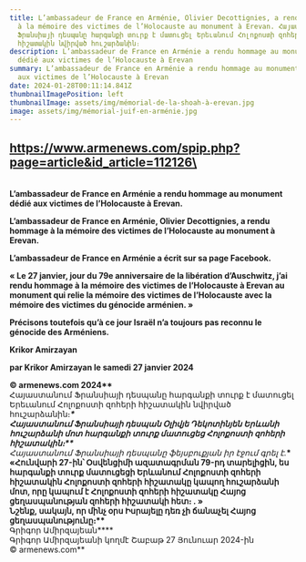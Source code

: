 ```yaml
---
title: L’ambassadeur de France en Arménie, Olivier Decottignies, a rendu hommage
  à la mémoire des victimes de l’Holocauste au monument à Erevan. Հայաստանում
  Ֆրանսիայի դեսպանը հարգանքի տուրք է մատուցել Երեւանում Հոլոքոստի զոհերի
  հիշատակին նվիրված հուշարձանին։
description: L’ambassadeur de France en Arménie a rendu hommage au monument
  dédié aux victimes de l’Holocauste à Erevan
summary: L’ambassadeur de France en Arménie a rendu hommage au monument dédié
  aux victimes de l’Holocauste à Erevan
date: 2024-01-28T00:11:14.841Z
thumbnailImagePosition: left
thumbnailImage: assets/img/mémorial-de-la-shoah-à-erevan.jpg
image: assets/img/mémorial-juif-en-arménie.jpg
---
```

## https://www.armenews.com/spip.php?page=article&id_article=112126\
\
**L’ambassadeur de France en Arménie a rendu hommage au monument dédié aux victimes de l’Holocauste à Erevan.**

**L’ambassadeur de France en Arménie, Olivier Decottignies, a rendu hommage à la mémoire des victimes de l’Holocauste au monument à Erevan.**

**L’ambassadeur de France en Arménie a écrit sur sa page Facebook.**

**« Le 27 janvier, jour du 79e anniversaire de la libération d’Auschwitz, j’ai rendu hommage à la mémoire des victimes de l’Holocauste à Erevan au monument qui relie la mémoire des victimes de l’Holocauste avec la mémoire des victimes du génocide arménien. »**

**Précisons toutefois qu’à ce jour Israël n’a toujours pas reconnu le génocide des Arméniens.**

**Krikor Amirzayan**

**par Krikor Amirzayan le samedi 27 janvier 2024**

**© armenews.com 2024\*\***\
Հայաստանում Ֆրանսիայի դեսպանը հարգանքի տուրք է մատուցել Երեւանում Հոլոքոստի զոհերի հիշատակին նվիրված հուշարձանին։***\*\
Հայաստանում Ֆրանսիայի դեսպան Օլիվյե Դեկոտինյեն Երևանի հուշարձանի մոտ հարգանքի տուրք մատուցեց Հոլոքոստի զոհերի հիշատակին։\*\***\
Հայաստանում Ֆրանսիայի դեսպանը ֆեյսբուքյան իր էջում գրել է.***\*\
«Հունվարի 27-ին՝ Օսվենցիմի ազատագրման 79-րդ տարելիցին, ես հարգանքի տուրք մատուցեցի Երևանում Հոլոքոստի զոհերի հիշատակին Հոլոքոստի զոհերի հիշատակը կապող հուշարձանի մոտ, որը կապում է Հոլոքոստի զոհերի հիշատակը Հայոց ցեղասպանության զոհերի հիշատակի հետ։ . »\
Նշենք, սակայն, որ մինչ օրս Իսրայելը դեռ չի ճանաչել Հայոց ցեղասպանությունը։\*\***\
Գրիգոր Ամիրզայեան***\*\
Գրիգոր Ամիրզայեանի կողմէ Շաբաթ 27 Յունուար 2024-ին\
© armenews.com**